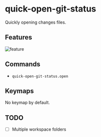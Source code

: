 # quick-open-git-status

Quickly opening changes files.

## Features

![feature](https://i.gyazo.com/2caaabfa6980757cd9888ae3946e4993.png)

## Commands

- `quick-open-git-status.open`

## Keymaps

No keymap by default.

## TODO

- [ ] Multiple workspace folders
